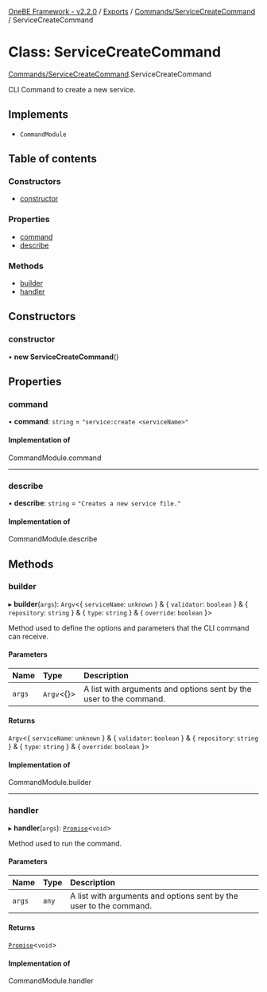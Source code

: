 [OneBE Framework - v2.2.0](../README.md) / [Exports](../modules.md) / [Commands/ServiceCreateCommand](../modules/Commands_ServiceCreateCommand.md) / ServiceCreateCommand

# Class: ServiceCreateCommand

[Commands/ServiceCreateCommand](../modules/Commands_ServiceCreateCommand.md).ServiceCreateCommand

CLI Command to create a new service.

## Implements

- `CommandModule`

## Table of contents

### Constructors

- [constructor](Commands_ServiceCreateCommand.ServiceCreateCommand.md#constructor)

### Properties

- [command](Commands_ServiceCreateCommand.ServiceCreateCommand.md#command)
- [describe](Commands_ServiceCreateCommand.ServiceCreateCommand.md#describe)

### Methods

- [builder](Commands_ServiceCreateCommand.ServiceCreateCommand.md#builder)
- [handler](Commands_ServiceCreateCommand.ServiceCreateCommand.md#handler)

## Constructors

### constructor

• **new ServiceCreateCommand**()

## Properties

### command

• **command**: `string` = `"service:create <serviceName>"`

#### Implementation of

CommandModule.command

___

### describe

• **describe**: `string` = `"Creates a new service file."`

#### Implementation of

CommandModule.describe

## Methods

### builder

▸ **builder**(`args`): `Argv`<{ `serviceName`: `unknown`  } & { `validator`: `boolean`  } & { `repository`: `string`  } & { `type`: `string`  } & { `override`: `boolean`  }\>

Method used to define the options and parameters that the CLI command
can receive.

#### Parameters

| Name | Type | Description |
| :------ | :------ | :------ |
| `args` | `Argv`<{}\> | A list with arguments and options sent by the user to the command. |

#### Returns

`Argv`<{ `serviceName`: `unknown`  } & { `validator`: `boolean`  } & { `repository`: `string`  } & { `type`: `string`  } & { `override`: `boolean`  }\>

#### Implementation of

CommandModule.builder

___

### handler

▸ **handler**(`args`): [`Promise`]( https://developer.mozilla.org/en-US/docs/Web/JavaScript/Reference/Global_Objects/Promise )<`void`\>

Method used to run the command.

#### Parameters

| Name | Type | Description |
| :------ | :------ | :------ |
| `args` | `any` | A list with arguments and options sent by the user to the command. |

#### Returns

[`Promise`]( https://developer.mozilla.org/en-US/docs/Web/JavaScript/Reference/Global_Objects/Promise )<`void`\>

#### Implementation of

CommandModule.handler
